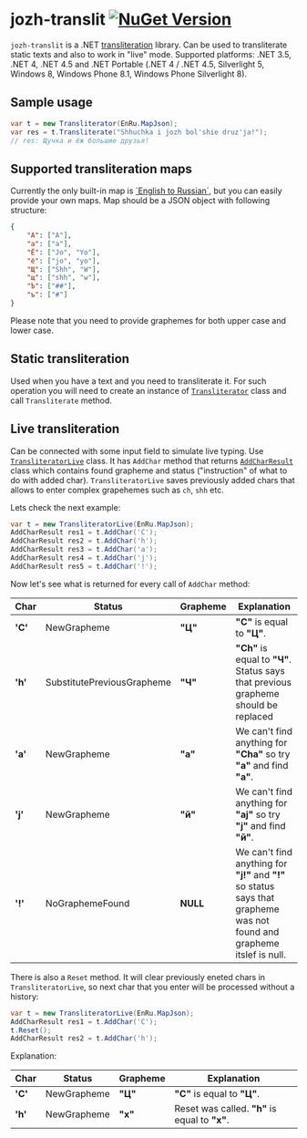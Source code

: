 # jozh-translit [![NuGet Version](http://img.shields.io/nuget/v/jozh-translit.svg?style=flat)](https://www.nuget.org/packages/jozh-translit/)
`jozh-translit` is a .NET [transliteration](https://en.wikipedia.org/wiki/Transliteration) library. Can be used to transliterate static texts and also to work in "live" mode. Supported platforms: .NET 3.5, .NET 4, .NET 4.5 and .NET Portable (.NET 4 / .NET 4.5, Silverlight 5, Windows 8, Windows Phone 8.1, Windows Phone Silverlight 8).

## Sample usage
```csharp
var t = new Transliterator(EnRu.MapJson);
var res = t.Transliterate("Shhuchka i jozh bol'shie druz'ja!");
// res: Щучка и ёж большие друзья!
```

## Supported transliteration maps
Currently the only built-in map is [´English to Russian´](https://github.com/eealeivan/jozh-translit/blob/master/Src/JoZhTranslit/TransliterationMaps/EnRu.cs), but you can easily provide your own maps. Map should be a JSON object with following structure:
```json
{
	"А": ["A"],
	"а": ["a"],
	"Ё": ["Jo", "Yo"],
	"ё": ["jo", "yo"],
	"Щ": ["Shh", "W"],
	"щ": ["shh", "w"],
	"Ъ": ["##"],
	"ъ": ["#"]
}
```
Please note that you need to provide graphemes for both upper case and lower case.

## Static transliteration
Used when you have a text and you need to transliterate it. For such operation you will need to create an instance of [`Transliterator`](https://github.com/eealeivan/jozh-translit/blob/master/Src/JoZhTranslit/Transliterator.cs) class and call `Transliterate` method. 

## Live transliteration
Can be connected with some input field to simulate live typing. Use [`TransliteratorLive`](https://github.com/eealeivan/jozh-translit/blob/master/Src/JoZhTranslit/TransliteratorLive.cs) class. It has `AddChar` method that returns [`AddCharResult`](https://github.com/eealeivan/jozh-translit/blob/master/Src/JoZhTranslit/AddCharResult.cs) class which contains found grapheme and status ("instruction" of what to do with added char). `TransliteratorLive` saves previously added chars that allows to enter complex grapehemes such as `ch`, `shh` etc. 

Lets check the next example:
```csharp
var t = new TransliteratorLive(EnRu.MapJson);
AddCharResult res1 = t.AddChar('C');
AddCharResult res2 = t.AddChar('h');
AddCharResult res3 = t.AddChar('a');
AddCharResult res4 = t.AddChar('j');
AddCharResult res5 = t.AddChar('!');
```
Now let's see what is returned for every call of `AddChar` method:

Char | Status | Grapheme | Explanation
------------- | ------ | -------- | -----------
**'C'** | NewGrapheme | **"Ц"** | **"C"** is equal to **"Ц"**.
**'h'** | SubstitutePreviousGrapheme | **"Ч"** | **"Ch"** is equal to **"Ч"**. Status says that previous grapheme should be replaced
**'a'** | NewGrapheme | **"а"** | We can't find anything for **"Cha"** so try **"a"** and find **"а"**.
**'j'** | NewGrapheme | **"й"** | We can't find anything for **"aj"** so try **"j"** and find **"й"**.
**'!'** | NoGraphemeFound | **NULL** | We can't find anything for **"j!"** and **"!"** so status says that grapheme was not found and grapheme itslef is null.

There is also a `Reset` method. It will clear previously eneted chars in `TransliteratorLive`, so next char that you enter will be processed without a history:
```csharp
var t = new TransliteratorLive(EnRu.MapJson);
AddCharResult res1 = t.AddChar('C');
t.Reset();
AddCharResult res2 = t.AddChar('h');
```
Explanation:

Char | Status | Grapheme | Explanation
------------- | ------ | -------- | -----------
**'C'** | NewGrapheme | **"Ц"** | **"C"** is equal to **"Ц"**.
**'h'** | NewGrapheme | **"х"** | Reset was called. **"h"** is equal to **"х"**.
